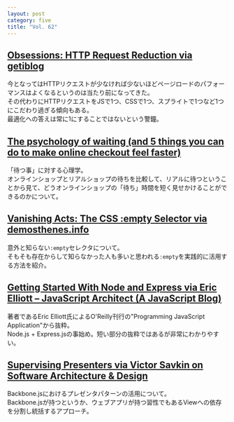 ```yaml
---
layout: post
category: five
title: "Vol. 62"
---
```


## [Obsessions: HTTP Request Reduction via getiblog](http://blog.getify.com/obsessions-http-request-reduction/)

今となってはHTTPリクエストが少なければ少ないほどページロードのパフォーマンスはよくなるというのは当たり前になってきた。  
その代わりにHTTPリクエストをJSで1つ、CSSで1つ、スプライトで1つなど1つにこだわり過ぎる傾向もある。  
最適化への答えは常に1にすることではないという警鐘。

## [The psychology of waiting (and 5 things you can do to make online checkout feel faster)](http://www.webperformancetoday.com/2013/05/06/psychology-waiting-faster-online-checkout/)

「待つ事」に対する心理学。  
オンラインショップとリアルショップの待ちを比較して、リアルに待つということから見て、どうオンラインショップの「待ち」時間を短く見せかけることができるのかについて。

## [Vanishing Acts: The CSS :empty Selector via demosthenes.info](http://demosthenes.info/blog/692/Vanishing-Acts-The-CSS-empty-Selector)

意外と知らない`:empty`セレクタについて。  
そもそも存在からして知らなかった人も多いと思われる`:empty`を実践的に活用する方法を紹介。

## [Getting Started With Node and Express via Eric Elliott – JavaScript Architect (A JavaScript Blog)](http://ericleads.com/2013/05/getting-started-with-node-and-express/)

著者であるEric Elliott氏によるO'Reilly刊行の"Programming JavaScript Application"から抜粋。  
Node.js + Express.jsの事始め。短い部分の抜粋ではあるが非常にわかりやすい。

## [Supervising Presenters via Victor Savkin on Software Architecture & Design](http://victorsavkin.com/post/49767352960/supervising-presenters)

Backbone.jsにおけるプレゼンタパターンの活用について。  
Backbone.jsが持つというか、ウェブアプリが持つ習性でもあるViewへの依存を分割し統括するアプローチ。